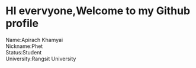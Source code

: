 # HI evervyone,Welcome to my Github profile
Name:Apirach Khamyai<br> 
Nickname:Phet<br>
Status:Student<br>
University:Rangsit University<br>

